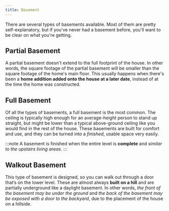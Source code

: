 ```yaml
---
title: Basement
---
```


There are several types of basements available. Most of them are pretty self-explanatory,
but if you've never had a basement before, you'll want to be clear on what you're getting.

## Partial Basement

A partial basement doesn't extend to the full footprint of the house.
In other words, the square footage of the partial basement will be
smaller than the square footage of the home's main floor.
This usually happens when there's been a **home addition added onto the
house at a later date**, instead of at the time the home was constructed.

## Full Basement

Of all the types of basements, a full basement is the most common.
The ceiling is typically high enough for an average-height person to stand up straight,
but might be lower than a typical above-ground ceiling like you would find in the rest of the house.
These basements are built for comfort and use, and they can be turned into a _finished_, usable space very easily.

:::note
A basement is finished when the entire level is **complete** and _similar to the upstairs living areas_.
:::

## Walkout Basement

This type of basement is designed, so you can walk out through a door that’s on the lower level.
These are almost always **built on a hill** and are partially underground like a daylight basement.
In other words, _the front of the basement may be under the ground_ and _the back of the basement may
be exposed with a door to the backyard_, due to the placement of the house on a hillside.
